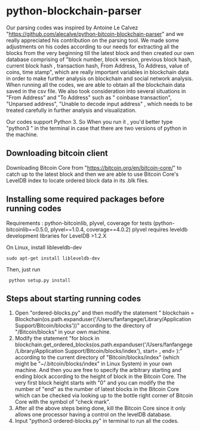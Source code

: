 # python-blockchain-parser
Our parsing codes was inspired by Antoine Le Calvez "https://github.com/alecalve/python-bitcoin-blockchain-parser" and we really appreciated his contribution on the parsing tool. We made some adjustments on his codes according to our needs for extracting all the blocks from the very beginning till the latest block and then created our own database comprising of  "block number, block version, previous block hash, current block hash , transaction hash, From Address,  To Address, value of coins, time stamp", which are really important variables in blockchain data in order to make further analysis on blockchain and social network analysis. When running all the codes, we are able to obtain all the blockchain data saved in the csv file. We also took consideration into several situations in "From Address" and "To Address" such as " coinbase transaction", "Unparsed address", "Unable to decode input address" , which needs to be treated carefully in further analysis and visualization.

Our codes support Python 3. So When you run it , you'd better type "python3 " in the terminal in case that there are two versions of python in the machine.

## Downloading bitcoin client
Downloading Bitcoin Core from "https://bitcoin.org/en/bitcoin-core/" to catch up to the latest block and then we are able to use Bitcoin Core's LevelDB index to locate ordered block data in its .blk files.

## Installing some required packages before running codes
Requirements : python-bitcoinlib, plyvel, coverage for tests (python-bitcoinlib==0.5.0, plyvel==1.0.4, coverage==4.0.2)
plyvel requires leveldb development libraries for LevelDB >1.2.X

On Linux, install libleveldb-dev

``sudo apt-get install libleveldb-dev``

Then, just run

``  python setup.py install   ``

## Steps about starting running codes
1. Open  "ordered-blocks.py" and then modify the statement " blockchain = Blockchain(os.path.expanduser('/Users/fanfangege/Library/Application Support/Bitcoin/blocks'))" according to the directory of "/Bitcoin/blocks" in your own machine.
2. Modify the statement "for block in blockchain.get_ordered_blocks(os.path.expanduser('/Users/fanfangege/Library/Application Support/Bitcoin/blocks/index'), start= , end= ):" according to the current directory of "Bitcoin/blocks/index" (which might be "~/.bitcoin/blocks/index" in Linux System) in your own machine. And then you are free to specify the arbitrary starting and ending block according to the height of block in the Bitcoin Core. The very first block height starts with "0" and you can modify the the number of "end" as the number of latest blocks in the Bitcoin Core which can be checked via looking up to the bottle right corner of Bitcoin Core with the symbol of "check mark".
3. After all the above steps being done, kill the Bitcoin Core since it only allows one processor having a control on the levelDB database.
4. Input "python3 ordered-blocks.py" in terminal to run all the codes.

